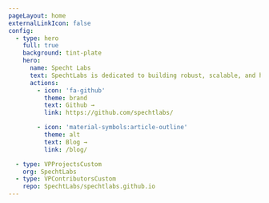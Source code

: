 ```yaml
---
pageLayout: home
externalLinkIcon: false
config:
  - type: hero
    full: true
    background: tint-plate
    hero:
      name: Specht Labs
      text: SpechtLabs is dedicated to building robust, scalable, and high-performance software. With expertise in both development and operations, we focus on creating tools and infrastructure that power distributed systems, automation, and developer productivity.
      actions:
        - icon: 'fa-github'
          theme: brand
          text: Github →
          link: https://github.com/spechtlabs/

        - icon: 'material-symbols:article-outline'
          theme: alt
          text: Blog →
          link: /blog/

  - type: VPProjectsCustom
    org: SpechtLabs
  - type: VPContributorsCustom
    repo: SpechtLabs/spechtlabs.github.io
---
```


